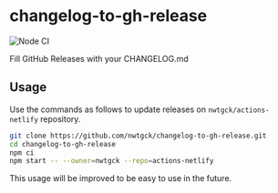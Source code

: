 # changelog-to-gh-release
![Node CI](https://github.com/nwtgck/changelog-to-gh-release/workflows/Node%20CI/badge.svg)

Fill GitHub Releases with your CHANGELOG.md

## Usage

Use the commands as follows to update releases on `nwtgck/actions-netlify` repository.

```bash
git clone https://github.com/nwtgck/changelog-to-gh-release.git
cd changelog-to-gh-release
npm ci
npm start -- --owner=nwtgck --repo=actions-netlify
```

This usage will be improved to be easy to use in the future.
